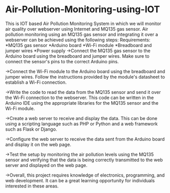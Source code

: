 # Air-Pollution-Monitoring-using-IOT
This is IOT based Air Pollution Monitoring System in which we will monitor air quality over webserver using Internet and MQ135 gas sensor.
Air pollution monitoring using an MQ135 gas sensor and integrating it over a webserver can be achieved using the following steps:
Requirements:
*MQ135 gas sensor
*Arduino board
*Wi-Fi module
*Breadboard and jumper wires
*Power supply
->Connect the MQ135 gas sensor to the Arduino board using the breadboard and jumper wires. Make sure to connect the sensor's pins to the correct Arduino pins.

->Connect the Wi-Fi module to the Arduino board using the breadboard and jumper wires. Follow the instructions provided by the module's datasheet to establish a Wi-Fi connection.

->Write the code to read the data from the MQ135 sensor and send it over the Wi-Fi connection to the webserver. This code can be written in the Arduino IDE using the appropriate libraries for the MQ135 sensor and the Wi-Fi module.

->Create a web server to receive and display the data. This can be done using a scripting language such as PHP or Python and a web framework such as Flask or Django.

->Configure the web server to receive the data sent from the Arduino board and display it on the web page.

->Test the setup by monitoring the air pollution levels using the MQ135 sensor and verifying that the data is being correctly transmitted to the web server and displayed on the web page.

->Overall, this project requires knowledge of electronics, programming, and web development. It can be a great learning opportunity for individuals interested in these areas.

